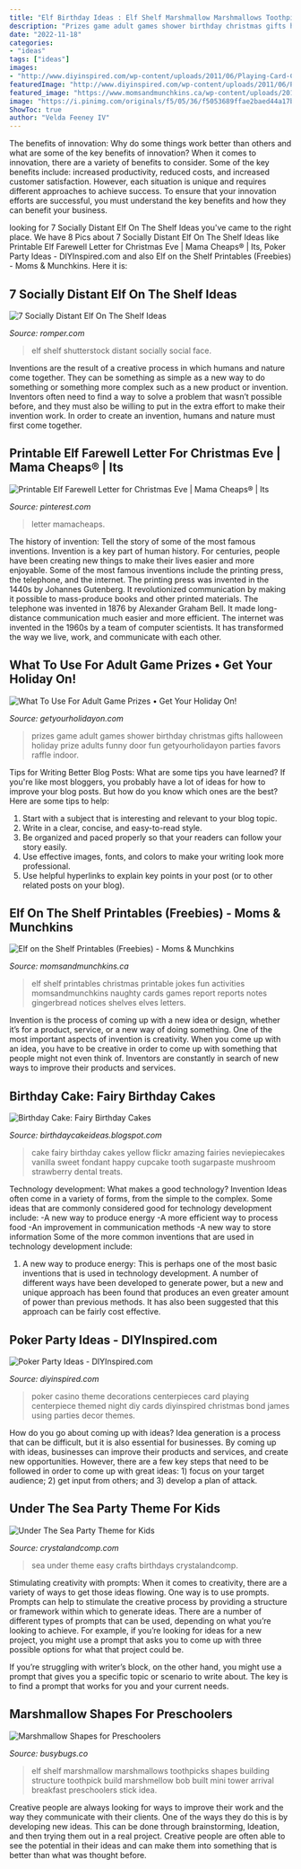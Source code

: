 ```yaml
---
title: "Elf Birthday Ideas : Elf Shelf Marshmallow Marshmallows Toothpicks Shapes Building Structure Toothpick Build Marshmellow Bob Built Mini Tower Arrival Breakfast Preschoolers Stick Idea"
description: "Prizes game adult games shower birthday christmas gifts halloween holiday prize adults funny door fun getyourholidayon parties favors raffle indoor"
date: "2022-11-18"
categories:
- "ideas"
tags: ["ideas"]
images:
- "http://www.diyinspired.com/wp-content/uploads/2011/06/Playing-Card-Centerpiece-1024x768.jpg"
featuredImage: "http://www.diyinspired.com/wp-content/uploads/2011/06/Playing-Card-Centerpiece-1024x768.jpg"
featured_image: "https://www.momsandmunchkins.ca/wp-content/uploads/2013/12/free-elf-on-the-shelf-printables.jpg"
image: "https://i.pinimg.com/originals/f5/05/36/f5053689ffae2baed44a17b47fa79205.jpg"
ShowToc: true
author: "Velda Feeney IV"
---
```



The benefits of innovation: Why do some things work better than others and what are some of the key benefits of innovation?
When it comes to innovation, there are a variety of benefits to consider. Some of the key benefits include: increased productivity, reduced costs, and increased customer satisfaction. However, each situation is unique and requires different approaches to achieve success. To ensure that your innovation efforts are successful, you must understand the key benefits and how they can benefit your business.

	

		
looking for 7 Socially Distant Elf On The Shelf Ideas you've came to the right place. We have 8 Pics about 7 Socially Distant Elf On The Shelf Ideas like Printable Elf Farewell Letter for Christmas Eve | Mama Cheaps® | Its, Poker Party Ideas - DIYInspired.com and also Elf on the Shelf Printables (Freebies) - Moms &amp; Munchkins. Here it is:
		
    
## 7 Socially Distant Elf On The Shelf Ideas

<img loading=lazy src="https://imgix.bustle.com/uploads/shutterstock/2020/11/10/7c608805-bfdf-4f6a-a42c-09a37fceb364-shutterstock-1847502115.jpg?w=632&amp;fit=crop&amp;crop=focalpoint&amp;auto=format%2Ccompress&amp;fp-x=0.8110516934046346&amp;fp-y=0.4028520499108734" onerror="this.onerror=null;this.src='https://tse3.mm.bing.net/th?id=OIP.WDI7IypN-KCH_su4NzKwcQHaHa&amp;pid=15.1';" alt="7 Socially Distant Elf On The Shelf Ideas">

_Source: romper.com_

>elf shelf shutterstock distant socially social face. 

	

Inventions are the result of a creative process in which humans and nature come together. They can be something as simple as a new way to do something or something more complex such as a new product or invention. Inventors often need to find a way to solve a problem that wasn’t possible before, and they must also be willing to put in the extra effort to make their invention work. In order to create an invention, humans and nature must first come together.

    
## Printable Elf Farewell Letter For Christmas Eve | Mama Cheaps® | Its

<img loading=lazy src="https://i.pinimg.com/originals/f5/05/36/f5053689ffae2baed44a17b47fa79205.jpg" onerror="this.onerror=null;this.src='https://tse4.mm.bing.net/th?id=OIP.q64WpUWt-BRLaLXvxgCwqQHaLH&amp;pid=15.1';" alt="Printable Elf Farewell Letter for Christmas Eve | Mama Cheaps® | Its">

_Source: pinterest.com_

>letter mamacheaps. 

	

The history of invention: Tell the story of some of the most famous inventions.
Invention is a key part of human history. For centuries, people have been creating new things to make their lives easier and more enjoyable. Some of the most famous inventions include the printing press, the telephone, and the internet.
The printing press was invented in the 1440s by Johannes Gutenberg. It revolutionized communication by making it possible to mass-produce books and other printed materials. The telephone was invented in 1876 by Alexander Graham Bell. It made long-distance communication much easier and more efficient. The internet was invented in the 1960s by a team of computer scientists. It has transformed the way we live, work, and communicate with each other.

    
## What To Use For Adult Game Prizes • Get Your Holiday On!

<img loading=lazy src="http://www.getyourholidayon.com/wp-content/uploads/2017/06/Adult-Game-Prizes-4.jpg" onerror="this.onerror=null;this.src='https://tse2.mm.bing.net/th?id=OIP.awxTMYB0rCkjdpUbPfb7VgHaLH&amp;pid=15.1';" alt="What To Use For Adult Game Prizes • Get Your Holiday On!">

_Source: getyourholidayon.com_

>prizes game adult games shower birthday christmas gifts halloween holiday prize adults funny door fun getyourholidayon parties favors raffle indoor. 

	

Tips for Writing Better Blog Posts: What are some tips you have learned?
If you're like most bloggers, you probably have a lot of ideas for how to improve your blog posts. But how do you know which ones are the best? Here are some tips to help:
1. Start with a subject that is interesting and relevant to your blog topic.
2. Write in a clear, concise, and easy-to-read style.
3. Be organized and paced properly so that your readers can follow your story easily.
4. Use effective images, fonts, and colors to make your writing look more professional.
5. Use helpful hyperlinks to explain key points in your post (or to other related posts on your blog).

    
## Elf On The Shelf Printables (Freebies) - Moms &amp; Munchkins

<img loading=lazy src="https://www.momsandmunchkins.ca/wp-content/uploads/2013/12/free-elf-on-the-shelf-printables.jpg" onerror="this.onerror=null;this.src='https://tse1.mm.bing.net/th?id=OIP.5yJFWM3n60Jav7Q5-aZDXQHaQJ&amp;pid=15.1';" alt="Elf on the Shelf Printables (Freebies) - Moms &amp; Munchkins">

_Source: momsandmunchkins.ca_

>elf shelf printables christmas printable jokes fun activities momsandmunchkins naughty cards games report reports notes gingerbread notices shelves elves letters. 

	

Invention is the process of coming up with a new idea or design, whether it’s for a product, service, or a new way of doing something. One of the most important aspects of invention is creativity. When you come up with an idea, you have to be creative in order to come up with something that people might not even think of. Inventors are constantly in search of new ways to improve their products and services.

    
## Birthday Cake: Fairy Birthday Cakes

<img loading=lazy src="http://1.bp.blogspot.com/-VfJupE0zBEQ/Tfrf6Y__Y5I/AAAAAAAADcc/SUWBf172Bl8/s1600/yellow+fairy+birthday+cake.jpg" onerror="this.onerror=null;this.src='https://tse4.mm.bing.net/th?id=OIP.I9o7sIC5TgZ_k--rIvW-RgHaJ4&amp;pid=15.1';" alt="Birthday Cake: Fairy Birthday Cakes">

_Source: birthdaycakeideas.blogspot.com_

>cake fairy birthday cakes yellow flickr amazing fairies neviepiecakes vanilla sweet fondant happy cupcake tooth sugarpaste mushroom strawberry dental treats. 

	

Technology development: What makes a good technology?
Invention Ideas often come in a variety of forms, from the simple to the complex. Some ideas that are commonly considered good for technology development include: 
-A new way to produce energy 
-A more efficient way to process food 
-An improvement in communication methods 
-A new way to store information 
Some of the more common inventions that are used in technology development include:


1) A new way to produce energy: This is perhaps one of the most basic inventions that is used in technology development. A number of different ways have been developed to generate power, but a new and unique approach has been found that produces an even greater amount of power than previous methods. It has also been suggested that this approach can be fairly cost effective.

    
## Poker Party Ideas - DIYInspired.com

<img loading=lazy src="http://www.diyinspired.com/wp-content/uploads/2011/06/Playing-Card-Centerpiece-1024x768.jpg" onerror="this.onerror=null;this.src='https://tse3.mm.bing.net/th?id=OIP.BXrJSGOlVvYwyA_fnEuPKgHaFj&amp;pid=15.1';" alt="Poker Party Ideas - DIYInspired.com">

_Source: diyinspired.com_

>poker casino theme decorations centerpieces card playing centerpiece themed night diy cards diyinspired christmas bond james using parties decor themes. 

	

How do you go about coming up with ideas?
Idea generation is a process that can be difficult, but it is also essential for businesses. By coming up with ideas, businesses can improve their products and services, and create new opportunities. However, there are a few key steps that need to be followed in order to come up with great ideas: 1) focus on your target audience; 2) get input from others; and 3) develop a plan of attack.

    
## Under The Sea Party Theme For Kids

<img loading=lazy src="https://crystalandcomp.com/wp-content/uploads/2016/06/under-the-sea-party-for-kids.jpg" onerror="this.onerror=null;this.src='https://tse3.mm.bing.net/th?id=OIP.yeCbuMTrqC-rx6Feusi2DwHaLH&amp;pid=15.1';" alt="Under The Sea Party Theme for Kids">

_Source: crystalandcomp.com_

>sea under theme easy crafts birthdays crystalandcomp. 

	

Stimulating creativity with prompts:
When it comes to creativity, there are a variety of ways to get those ideas flowing. One way is to use prompts. Prompts can help to stimulate the creative process by providing a structure or framework within which to generate ideas.
There are a number of different types of prompts that can be used, depending on what you’re looking to achieve. For example, if you’re looking for ideas for a new project, you might use a prompt that asks you to come up with three possible options for what that project could be.

If you’re struggling with writer’s block, on the other hand, you might use a prompt that gives you a specific topic or scenario to write about. The key is to find a prompt that works for you and your current needs.

    
## Marshmallow Shapes For Preschoolers

<img loading=lazy src="https://busybugs.co/wp-content/uploads/2012/11/IMG_2893.jpg" onerror="this.onerror=null;this.src='https://tse4.mm.bing.net/th?id=OIP.Lj3ay79RPUuDNhEh52huFgEsDI&amp;pid=15.1';" alt="Marshmallow Shapes for Preschoolers">

_Source: busybugs.co_

>elf shelf marshmallow marshmallows toothpicks shapes building structure toothpick build marshmellow bob built mini tower arrival breakfast preschoolers stick idea. 

	

Creative people are always looking for ways to improve their work and the way they communicate with their clients. One of the ways they do this is by developing new ideas. This can be done through brainstorming, Ideation, and then trying them out in a real project. Creative people are often able to see the potential in their ideas and can make them into something that is better than what was thought before.

